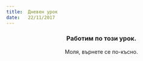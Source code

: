 ```yaml
---
title:  Дневен урок
date:   22/11/2017
---
```


### <center>Работим по този урок.</center>
<center>Моля, върнете се по-късно.</center>